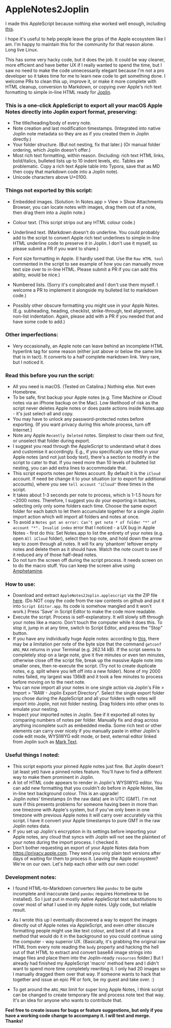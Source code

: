 # AppleNotes2Joplin

I made this AppleScript because nothing else worked well enough, including [this](http://falcon.star-lord.me/exporter/).

I hope it's useful to help people leave the grips of the Apple ecosystem like I am. I'm happy to maintain this for the community for that reason alone. Long live Linux.

This has some very hacky code, but it does the job. It could be way cleaner, more efficient and have better UX if I really wanted to spend the time, but I saw no need to make the code unnecessarily elegant because I'm not a pro developer so it takes time for me to learn new code to get something done. I welcome PRs to clean this up, improve it, or make it more complete with HTML cleanup, conversion to Markdown, or copying over Apple's rich text formatting to simple in-line HTML ready for [Joplin](https://github.com/laurent22/joplin).

### **This is a one-click AppleScript to export all your macOS Apple Notes directly into Joplin export format, preserving:**

- The title/heading/body of every note.
- Note creation and last modification timestamps. (Integrated into native Joplin note metadata so they are as if you created them in Joplin directly.)
- Your folder structure. (But not nesting, fix that later.) (Or manual folder ordering, which Joplin doesn't offer.)
- Most rich text formatting, within reason. (Including: rich text HTML links, bold/italics, bulleted lists up to 10 indent levels, etc. Tables are problematic. Copy a rich text Apple table into Typora, save that as MD then copy that markdown code into a Joplin note).
- Unicode characters above U+0100.

### **Things not exported by this script:**

- Embedded images. (Solution: In Notes.app > View > Show Attachments Browser, you can locate notes with images, drag them out of a note, then drag them into a Joplin note.)

- Colour text. (This script strips out any HTML colour code.)

- Underlined text. (Markdown doesn't do underline. You could probably add to the script to convert Apple rich text underlines to simple in-line HTML underline code to preserve it in Joplin. I don't use it myself, so please submit a PR if you want to share.)

- Font size formatting in Apple. (I hardly used that. Use the `Raw HTML tool` commented in the script to see example of how you can manually move text size over to in-line HTML. Please submit a PR if you can add this ability, would be nice.)

- Numbered lists. (Sorry it's complicated and I don't use them myself. I welcome a PR to implement it alongside my bulleted list to markdown code.)

- Possibly other obscure formatting you might use in your Apple Notes. (E.g. subheading, heading, checklist, strike-through, text alignment, non-list indentation. Again, please add with a PR if you needed that and have some code to add.)

### **Other imperfections:**

- Very occasionally, an Apple note can leave behind an incomplete HTML hyperlink tag for some reason (either just above or below the same link that is in tact). It converts to a half complete markdown link. Very rare, but I noticed it.

### **Read this before you run the script:**

- All you need is macOS. (Tested on Catalina.) Nothing else. Not even Homebrew.
- To be safe, first backup your Apple notes (e.g. Time Machine or iCloud notes via an iPhone backup on the Mac). Low likelihood of risk  as the script never deletes Apple notes or does paste actions inside Notes.app - it's just select-all and copy.
- You may have to unlock any password-protected notes before exporting. (If you want privacy during this whole process, turn off Internet.)
- Note any Apple `Recently Deleted` notes. Simplest to clear them out first, or unselect that folder during export.
- I suggest you read through the AppleScript to understand what it does and customise it accordingly. E.g., if you specifically use titles in your Apple notes (and not just body text), there's a section to modify in the script to cater to that. If you need more than 10 levels of bulleted list nesting, you can add extra lines to accommodate that.
- This script exports notes per Notes account. By default it is the `iCloud` account. If need be change it to your situation (or to export for additional accounts), where you see `tell account "iCloud"` three times in the script.
- It takes about 1-3 seconds per note to process, which is 1-1.5 hours for ~2000 notes. Therefore, I suggest you do your exporting in batches, selecting only only some folders each time. Choose the same export folder for each batch to let them accumulate together for a single Joplin import action which will import all folders and notes at once.
- To avoid a `Notes got an error: Can’t get note * of folder "*" of account "*". Invalid index` error that I noticed - a UX bug in Apple Notes - first do this: Set Notes.app to list the entirety of your notes (e.g. open `All iCloud` folder), select then top note, and hold down the arrow key to zoom through all notes. It will fix any 'phantom' leftover empty notes and delete them as it should have. Watch the note count to see if it reduced any of those half-dead notes.
- Do not turn the screen off during the script process. It needs screen on to do the macro stuff. You can keep the screen alive using [Amphetamine](https://roaringapps.com/app/amphetamine).

### **How to use:**

- Download and extract `AppleNotes2Joplin.applescript` via the ZIP file [here](https://github.com/mindfulsource/AppleNotes2Joplin/archive/main.zip). (Do NOT copy the code from the raw contents on github and put it into `Script Editor.app`. Its code is somehow mangled and it won't work.) Press 'Save' in Script Editor to make the code more readable.
- Execute the script. Process is self-explanatory. It will slowly sift through your notes like a macro. Don't touch the computer while it does this. To stop it, jump in at any time, switch to Script Editor, and press the "Stop" button.
- If you have any individually huge  Apple notes: according to [this](https://apple.stackexchange.com/a/94756/163629), there may be a limitation per note of the byte size that the command `getconf ARG_MAX` returns in your Terminal (e.g. 262.14 kB). If the script seems to completely stop on a large note, give it five minutes or even ten minutes, otherwise close off the script file, break up the massive Apple note into smaller ones, then re-execute the script. (Try not to create duplicate notes, e.g. split where you left off into a new folder). None of my 2000 notes failed, my largest was 136kB and it took a few minutes to process before moving on to the next note.
- You can now import all your notes in one single action via Joplin's File > Import > "RAW - Joplin Export Directory". Select the single export folder you chose during the AppleScript and all your folders with notes will import into Joplin, not not folder nesting. Drag folders into other ones to emulate your nesting.
- Inspect your imported notes in Joplin. See if it exported all notes by comparing numbers of notes per folder. Manually fix and drag across anything incomplete such as embedded media. Some rich text or other elements can carry over nicely if you manually paste in either Joplin's code edit mode, WYSIWYG edit mode, or best, external editor linked from Joplin such as [Mark Text](https://github.com/marktext/marktext).

### **Useful things I noted:**

- This script exports your pinned Apple notes just fine. But Joplin doesn't (at least yet) have a pinned notes feature. You'll have to find a different way to make them prominent in Joplin.
- A lot of HTML code appears to render in Joplin's WYSIWYG editor. You can add new formatting that you couldn't do before in Apple Notes, like in-line text background colour. This is an upgrade!
- Joplin notes' timestamps (in the raw data) are in UTC (GMT). I'm not sure if this presents problems for someone having been in more than one timezone with Apple's system, but if you've only been in one timezone with previous Apple notes it will carry over accurately via this script. I have it convert your Apple timestamps to pure GMT in the raw Joplin notes data.
- If you set up Joplin's encryption in its settings before importing your Apple notes, any cloud that syncs with Joplin will not see the plaintext of your notes during the import process. I checked it.
- Don't bother requesting an export of your Apple Notes data from https://privacy.apple.com. They send you only plain text versions after days of waiting for them to process it. Leaving the Apple ecosystem? We're on our own. Let's help each other with our own code!

### **Development notes:**

- I found HTML-to-Markdown converters like `pandoc` to be quite incomplete and inaccurate (and `pandoc` requires Homebrew to be installed). So I just put in mostly native AppleScript text substitutions to cover most of what I used in my Apple notes. Ugly code, but reliable result.

- As I wrote this up I eventually discovered a way to export the images directly out of Apple notes via AppleScript, and even other obscure formatting people might use like text colour, and best of all it was a method that would do it in the background so you could continue using the computer - way superior UX. (Basically, it's grabbing the original raw HTML from every note reading the `body` property and hacking the hell out of that HTML to extract and convert base64 image strings into image files and place them into the Joplin-ready `resources` folder.) But I already had finished my AppleScript 'macro' method here and I didn't want to spend more time completely rewriting it. I only had 20 images so I manually dragged them over that way. If someone wants to hack that together and issue an epic PR or fork, be my guest and take over. :)

- To get around the `ARG_MAX` limit for super long Apple Notes, I think script can be changed to create temporary file and process note text that way. It's an idea for anyone who wants to contribute that.

**Feel free to create issues for bugs or feature suggestions, but only if you have a working code change to accompany it. I will test and merge. Thanks!**